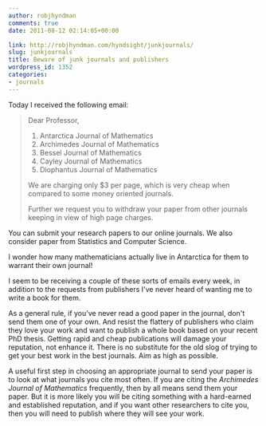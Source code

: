 ```yaml
---
author: robjhyndman
comments: true
date: 2011-08-12 02:14:05+00:00

link: http://robjhyndman.com/hyndsight/junkjournals/
slug: junkjournals
title: Beware of junk journals and publishers
wordpress_id: 1352
categories:
- journals
---
```


Today I received the following email:


>Dear Professor,
>
> 1. Antarctica Journal of Mathematics
> 2. Archimedes Journal of Mathematics
> 3. Bessel Journal of Mathematics
> 4. Cayley Journal of Mathematics
> 5. Diophantus Journal of Mathematics
>
> We are charging only $3 per page, which is very cheap when compared to some money oriented journals.
>
> Further we request you to withdraw your paper from other journals keeping in view of high page charges.
>
You can submit your research papers to our online journals. We also consider paper from Statistics and Computer Science.


I wonder how many mathematicians actually live in Antarctica for them to warrant their own journal!<!-- more -->

I seem to be receiving a couple of these sorts of emails every week, in addition to the requests from publishers I've never heard of wanting me to write a book for them.

As a general rule, if you've never read a good paper in the journal, don't send them one of your own. And resist the flattery of publishers who claim they love your work and want to publish a whole book based on your recent PhD thesis. Getting rapid and cheap publications will damage your reputation, not enhance it. There is no substitute for the old slog of trying to get your best work in the best journals. Aim as high as possible.

A useful first step in choosing an appropriate journal to send your paper is to look at what journals you cite most often. If you are citing the _Archimedes Journal of Mathematics_ frequently, then by all means send them your paper. But it is more likely you will be citing something with a hard-earned and established reputation, and if you want other researchers to cite you, then you will need to publish where they will see your work.
